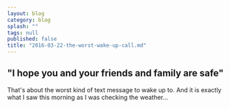 ```yaml
---
layout: blog
category: blog
splash: ""
tags: null
published: false
title: "2016-03-22-the-worst-wake-up-call.md"
---
```


## "I hope you and your friends and family are safe"

That's about the worst kind of text message to wake up to. And it is exactly what I saw this morning as I was checking the weather...